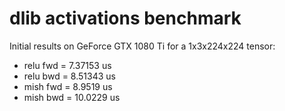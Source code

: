 # dlib activations benchmark

Initial results on GeForce GTX 1080 Ti for a 1x3x224x224 tensor:

- relu fwd = 7.37153 us
- relu bwd = 8.51343 us
- mish fwd = 8.9519 us
- mish bwd = 10.0229 us
